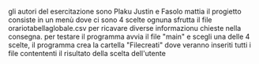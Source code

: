 gli autori del esercitazione sono Plaku Justin e Fasolo mattia 
il progietto consiste in un menù dove ci sono 4 scelte ognuna sfrutta il file orariotabellaglobale.csv per ricavare diverse informazionu chieste nella consegna.
per testare il programma avvia il file "main" e scegli una delle 4 scelte,
il programma crea la cartella "Filecreati" dove veranno inseriti tutti i file contententi il risultato della scelta dell'utente
